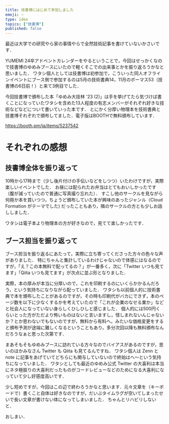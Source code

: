 ```yaml
---
title: 技書博にはじめて参加しました
emoji: ✨
type: idea
topics: ["技書博"]
published: false
---
```

最近は大学での研究やら家の事情やらで全然技術記事を書けていないかさいです．

YUMEMI 24卒アドベントカレンダーをやるということで，今回はせっかくなので技書博のゆめみブースにいたので軽くそこでの出来事とかを振り返ろうかなと思いました．
ワタシ個人としては技書博は初参加で，こういった同人オフラインイベントにブース側で参加するのは5月の技術書典14，11月のボーマス53（技書博の6日前！）と来て3例目でした．

今回技書博で頒布した本「ゆめみ大技林 '23 (2)」は手を挙げてたら気づけば書くことになっていたワタシを含めた13人程度の有志メンバーがそれぞれ好きな技術などなどについて書いていった本です．
とにかく分厚い物理本を技術書典と技書博それぞれで頒布してました．電子版はBOOTHで無料頒布しています．

https://booth.pm/ja/items/5237542

# それぞれの感想
## 技書博全体を振り返って

10時から17時まで（少し後片付けの手伝いなどをしつつ）いたわけですが，実際楽しいイベントでした．
お昼には配られたお弁当はとてもおいしかったです（腹が減っていたので普通に写真撮り忘れた）．
すこし他のサークルを見ながら何冊か本を買いつつ，ちょうど頒布していた本が興味のあったジャンル（Cloud Formation がテーマでした) だったこともあり，隣のサークルの方とも少しお話ししました．

ワタシは電子本より物理本の方が好きなので，見てて楽しかったです．

## ブース担当を振り返って

ブース担当を振り返るにあたって，実際に立ち寄ってくださった方々の色々な声がありました．
特にちゃんと集計しているわけじゃないので体感にはなるのですが，「え？この本無料で配ってるの？」が一番多く，次に「Twitter いつも見てます」「Qiita いつも見てます」が次点に並ぶ形となりました．

実際，本の厚みが本当に分厚いので，これを印刷するのにいくらかかるんだろう，という気持ちになりながら配っていました．
ワタシも以前個人的に技術書典で本を頒布したことがあるのですが，その時も印刷代がバカにできず，本のページ数を以下に少なくするかを考えていたので「これが企業のなせる業か」などと社会人になっていない身らしくひしひしと感じました．
個人的には500円くらいとった方がただより怖いものはないと言いますし，怪しまれないんじゃないか？とか思わないでもないのですが，無料から有料へ，みたいな価格変更をすると頒布予測が途端に難しくなるということもあり，多分次回以降も無料頒布なんだろうなぁと思った次第です．

まあそもそもゆめみブースに訪れている方々なのでバイアスがあるのですが，思いのほかみなさん Twitter も Qiita も見てるんですね．
ワタシ個人は Zenn と note に記事をあげていてどちらにも関与していないので終始はへ～という気持ちになっていました．
ワタシとしても最近のゆめみ公式 Twitter の大喜利は本当にネタ極振りの大喜利だったものがコードレビューなどのためになる大喜利になっていて少し好感度高いです．

少し短めですが，今回はこの辺で終わろうかなと思います．元々文章を（キーボードで）書くこと自体は好きなのですが，だいぶタイムラグが空いてしまったせいで長い文章が書けない体になってしまいました．
ちゃんとリハビリしないと．

おしまい．
